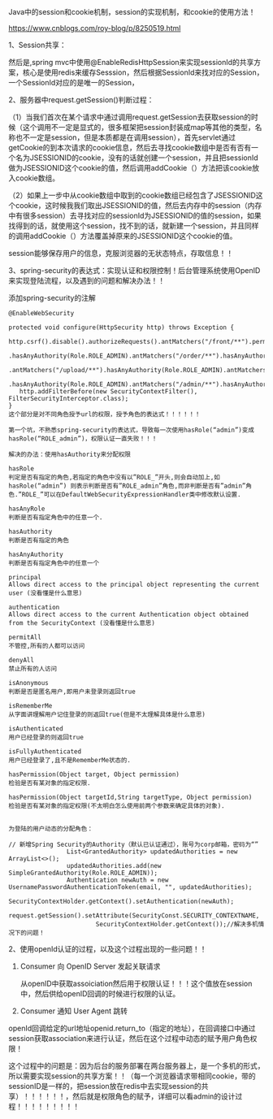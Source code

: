 Java中的session和cookie机制，session的实现机制，和cookie的使用方法！



https://www.cnblogs.com/roy-blog/p/8250519.html



1、Session共享：

然后是,spring mvc中使用@EnableRedisHttpSession来实现sessionId的共享方案，核心是使用redis来缓存Sesssion，然后根据SessionId来找对应的Session，一个SessionId对应的是唯一的Session，



2、服务器中request.getSession()判断过程：

（1）当我们首次在某个请求中通过调用request.getSession去获取session的时候（这个调用不一定是显式的，很多框架把session封装成map等其他的类型，名称也不一定是session，但是本质都是在调用session），首先servlet通过getCookie的到本次请求的cookie信息，然后去寻找cookie数组中是否有否有一个名为JSESSIONID的cookie，没有的话就创建一个session，并且把sessionId做为JSESSIONID这个cookie的值，然后调用addCookie（）方法把该cookie放入cookie数组。



（2）如果上一步中从cookie数组中取到的cookie数组已经包含了JSESSIONID这个cookie，这时候我我们取出JSESSIONID的值，然后去内存中的session（内存中有很多session）去寻找对应的sessionId为JSESSIONID的值的session，如果找得到的话，就使用这个session，找不到的话，就新建一个session，并且同样的调用addCookie（）方法覆盖掉原来的JSESSIONID这个cookie的值。



session能够保存用户的信息，克服浏览器的无状态特点，存取信息！！





3、spring-security的表达式：实现认证和权限控制！后台管理系统使用OpenID来实现登陆流程，以及遇到的问题和解决办法！！

添加spring-security的注解

```
@EnableWebSecurity

```

```
protected void configure(HttpSecurity http) throws Exception {
   http.csrf().disable().authorizeRequests().antMatchers("/front/**").permitAll().antMatchers("/item/**")
         .hasAnyAuthority(Role.ROLE_ADMIN).antMatchers("/order/**").hasAnyAuthority(Role.ROLE_ADMIN)
         .antMatchers("/upload/**").hasAnyAuthority(Role.ROLE_ADMIN).antMatchers("/advertising/**")
         .hasAnyAuthority(Role.ROLE_ADMIN).antMatchers("/admin/**").hasAnyAuthority(Role.ROLE_ADMIN);
   http.addFilterBefore(new SecurityContextFilter(), FilterSecurityInterceptor.class);
}
这个部分是对不同角色授予url的权限，授予角色的表达式！！！！！！

第一个坑，不熟悉spring-security的表达式，导致每一次使用hasRole(“admin”)变成hasRole(“ROLE_admin”)，权限认证一直失败！！！

解决的办法：使用hasAuthority来分配权限

hasRole
判定是否有指定的角色,若指定的角色中没有以”ROLE_”开头,则会自动加上,如hasRole(“admin”) 则表示判断是否有”ROLE_admin”角色,而非判断是否有”admin”角色.”ROLE_”可以在DefaultWebSecurityExpressionHandler类中修改默认设置.

hasAnyRole
判断是否有指定角色中的任意一个.

hasAuthority
判断是否有指定的角色

hasAnyAuthority
判断是否有指定角色中的任意一个

principal
Allows direct access to the principal object representing the current user (没看懂是什么意思)

authentication
Allows direct access to the current Authentication object obtained from the SecurityContext (没看懂是什么意思)

permitAll
不管控,所有的人都可以访问

denyAll
禁止所有的人访问

isAnonymous
判断是否是匿名用户,即用户未登录则返回true

isRememberMe
从字面讲理解用户记住登录的则返回true(但是不太理解具体是什么意思)

isAuthenticated
用户已经登录的则返回true

isFullyAuthenticated
用户已经登录了,且不是RememberMe状态的.

hasPermission(Object target, Object permission)
检验是否有某对象的指定权限.

hasPermission(Object targetId,String targetType, Object permission)
检验是否有某对象的指定权限(不太明白怎么使用前两个参数来确定具体的对象).


为登陆的用户动态的分配角色：

// 新增Spring Security的Authority（默认已认证通过），账号为corp邮箱，密码为“”
				List<GrantedAuthority> updatedAuthorities = new ArrayList<>();
				updatedAuthorities.add(new SimpleGrantedAuthority(Role.ROLE_ADMIN));
				Authentication newAuth = new UsernamePasswordAuthenticationToken(email, "", updatedAuthorities);
				SecurityContextHolder.getContext().setAuthentication(newAuth);
				request.getSession().setAttribute(SecurityConst.SECURITY_CONTEXTNAME,
						SecurityContextHolder.getContext());//解决多机情况下的问题！

```



2、使用openId认证的过程，以及这个过程出现的一些问题！！



1. Consumer 向 OpenID Server 发起关联请求

   从openID中获取assoiciation然后用于权限认证！！！这个值放在session中，然后供给openID回调的时候进行权限的认证。

2.  Consumer 通知 User Agent 跳转

   openId回调给定的url地址openid.return_to（指定的地址），在回调接口中通过session获取association来进行认证，然后在这个过程中动态的赋予用户角色权限！



这个过程中的问题是：因为后台的服务部署在两台服务器上，是一个多机的形式，所以需要实现session的共享方案！！（每一个浏览器请求带相同cookie，带的sessionID是一样的，把session放在redis中去实现session的共享）！！！！！！，然后就是权限角色的赋予，详细可以看admin的设计过程！！！！！！！！！